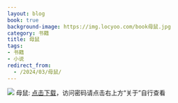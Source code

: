 ```yaml
---
layout: blog
book: true
background-image: https://img.locyoo.com/book母鼠.jpg
category: 书籍
title: 母鼠
tags:
- 书籍
- 小说
redirect_from:
  - /2024/03/母鼠/
---
```

![](https://img.locyoo.com/book母鼠.jpg)
母鼠: <a name = "ref1" href="https://url18.ctfile.com/f/50983618-1375542769-236c06?p=3619">点击下载</a>，访问密码请点击右上方“关于”自行查看